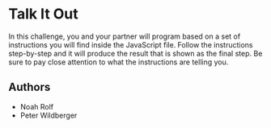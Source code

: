 # Talk It Out
In this challenge, you and your partner will program based on a set of instructions you will find inside the JavaScript file. Follow the instructions step-by-step and it will produce the result that is shown as the final step. Be sure to pay close attention to what the instructions are telling you.
## Authors
* Noah Rolf
* Peter Wildberger
